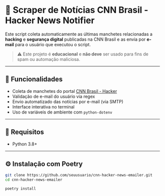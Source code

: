 # 🧠 Scraper de Notícias CNN Brasil - Hacker News Notifier

Este script coleta automaticamente as últimas manchetes relacionadas a **hacking** e **segurança digital** publicadas na CNN Brasil e as envia por **e-mail** para o usuário que executou o script.

> ⚠️ Este projeto é **educacional** e **não deve** ser usado para fins de spam ou automação maliciosa.

---

## 🚀 Funcionalidades

- Coleta de manchetes do portal [CNN Brasil - Hacker](https://www.cnnbrasil.com.br/tudo-sobre/hacker/)
- Validação de e-mail do usuário via regex
- Envio automatizado das notícias por e-mail (via SMTP)
- Interface interativa no terminal
- Uso de variáveis de ambiente com `python-dotenv`

---

## 🧩 Requisitos

- Python 3.8+

---

## ⚙️ Instalação com Poetry

```bash
git clone https://github.com/seuusuario/cnn-hacker-news-emailer.git
cd cnn-hacker-news-emailer

poetry install
